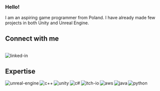 ### Hello!
I am an aspiring game programmer from Poland. I have already made few projects in both Unity and Unreal Engine.

## Connect with me
<br>[<img align="left" alt="linked-in" src="https://img.shields.io/badge/linkedin-%230077B5.svg?&style=for-the-badge&logo=linkedin&logoColor=white" />](https://www.linkedin.com/in/mateusz-salach1/)<br>
## Expertise
<img align="left" alt="unreal-engine" src="https://img.shields.io/badge/unrealengine-%23313131.svg?style=for-the-badge&logo=unrealengine&logoColor=white" /><img align="left" alt="c++" src="https://img.shields.io/badge/c++-%2300599C.svg?style=for-the-badge&logo=c%2B%2B&logoColor=white" /><img align="left" alt="unity" src="https://img.shields.io/badge/unity-%23000000.svg?style=for-the-badge&logo=unity&logoColor=white" /><img align="left" alt="c#" src="https://img.shields.io/badge/c%23-%23239120.svg?style=for-the-badge&logo=c-sharp&logoColor=white" />
[<img align="left" alt="itch-io" src="https://img.shields.io/badge/Itch-%23FF0B34.svg?style=for-the-badge&logo=Itch.io&logoColor=white" />](https://salach-malejkum.itch.io/)<img align="left" alt="aws" src="https://img.shields.io/badge/AWS-%23FF9900.svg?style=for-the-badge&logo=amazon-aws&logoColor=white" /><img align="left" alt="java" src="https://img.shields.io/badge/java-%23ED8B00.svg?style=for-the-badge&logo=openjdk&logoColor=white" /><img align="left" alt="python" src="https://img.shields.io/badge/python-3670A0?style=for-the-badge&logo=python&logoColor=ffdd54" />

